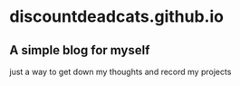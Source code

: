 # discountdeadcats.github.io

## A simple blog for myself
just a way to get down my thoughts and record my projects 
